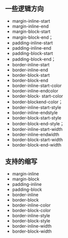 ## 一些逻辑方向

- margin-inline-start
- margin-inline-end
- margin-block-start
- margin-block-end；
- padding-inline-start
- padding-inline-end
- padding-block-start
- padding-block-end；
- border-inline-start
- border-inline-end
- border-block-start
- border-block-end
- border-inline-start-color
- border-inline-endcolor
- border-block- start-color
- border-blockend-color；
- border-inline-start-style
- border-inline-endstyle
- border-block-start-style
- border-block-end-style；
- border-inline-start-width
- border-inline-endwidth
- border-block-start-width
- border-block-end-width

## 支持的缩写

- margin-inline
- margin-block
- padding-inline
- padding-block
- border-inline
- border-block
- border-inline-color
- border-block-color
- border-inline-style
- border-block-style
- border-inline-width
- border-block-width
